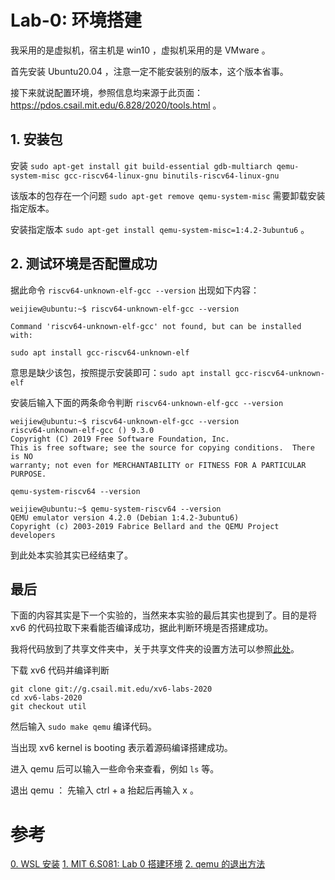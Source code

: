 # Lab-0: 环境搭建

我采用的是虚拟机，宿主机是 win10 ，虚拟机采用的是 VMware 。

首先安装 Ubuntu20.04 ，注意一定不能安装别的版本，这个版本省事。

接下来就说配置环境，参照信息均来源于此页面： https://pdos.csail.mit.edu/6.828/2020/tools.html 。

## 1. 安装包

安装 `sudo apt-get install git build-essential gdb-multiarch qemu-system-misc gcc-riscv64-linux-gnu binutils-riscv64-linux-gnu` 

该版本的包存在一个问题 `sudo apt-get remove qemu-system-misc` 需要卸载安装指定版本。

安装指定版本 `sudo apt-get install qemu-system-misc=1:4.2-3ubuntu6` 。

## 2. 测试环境是否配置成功

据此命令 `riscv64-unknown-elf-gcc --version` 出现如下内容：

    weijiew@ubuntu:~$ riscv64-unknown-elf-gcc --version

    Command 'riscv64-unknown-elf-gcc' not found, but can be installed with:

    sudo apt install gcc-riscv64-unknown-elf

意思是缺少该包，按照提示安装即可：`sudo apt install gcc-riscv64-unknown-elf`

安装后输入下面的两条命令判断 `riscv64-unknown-elf-gcc --version`

    weijiew@ubuntu:~$ riscv64-unknown-elf-gcc --version
    riscv64-unknown-elf-gcc () 9.3.0
    Copyright (C) 2019 Free Software Foundation, Inc.
    This is free software; see the source for copying conditions.  There is NO
    warranty; not even for MERCHANTABILITY or FITNESS FOR A PARTICULAR PURPOSE.

`qemu-system-riscv64 --version`

    weijiew@ubuntu:~$ qemu-system-riscv64 --version
    QEMU emulator version 4.2.0 (Debian 1:4.2-3ubuntu6)
    Copyright (c) 2003-2019 Fabrice Bellard and the QEMU Project developers

到此处本实验其实已经结束了。

## 最后

下面的内容其实是下一个实验的，当然来本实验的最后其实也提到了。目的是将 xv6 的代码拉取下来看能否编译成功，据此判断环境是否搭建成功。

我将代码放到了共享文件夹中，关于共享文件夹的设置方法可以参照[此处](https://zhuanlan.zhihu.com/p/42203768)。

下载 xv6 代码并编译判断

    git clone git://g.csail.mit.edu/xv6-labs-2020
    cd xv6-labs-2020
    git checkout util

然后输入 `sudo make qemu` 编译代码。

当出现 xv6 kernel is booting 表示着源码编译搭建成功。

进入 qemu 后可以输入一些命令来查看，例如 `ls` 等。

退出 qemu ： 先输入 ctrl + a 抬起后再输入 x 。


# 参考

[0. WSL 安装](https://blog.csdn.net/z2876563/article/details/117023126)
[1. MIT 6.S081: Lab 0 搭建环境](https://zhuanlan.zhihu.com/p/343655412)
[2. qemu 的退出方法](https://blog.csdn.net/zsj1126/article/details/104054913)
